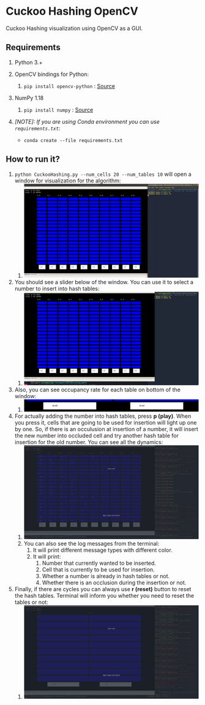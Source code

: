 # Cuckoo Hashing OpenCV

Cuckoo Hashing visualization using OpenCV as a GUI.

## Requirements

1. Python 3.+
2. OpenCV bindings for Python:
   1. `pip install opencv-python` : [Source](https://pypi.org/project/opencv-python/)
3. NumPy 1.18
   1. `pip install numpy` : [Source](https://pypi.org/project/numpy/)

4. *[NOTE]: If you are using Conda environment you can use `requirements.txt`:*
    - `conda create --file requirements.txt`


## How to run it?

1. `python CuckooHashing.py --num_cells 20 --num_tables 10` will open a window for visualization for the algorithm:
   1. ![](imgs/start.png)
2. You should see a slider below of the window. You can use it to select a number to insert into hash tables:
   1. ![](imgs/Slider.gif)
3. Also, you can see occupancy rate for each table on bottom of the window:
   1. ![](imgs/Occupancy.png)
4. For actually adding the number into hash tables, press **p (play)**. When you press it, cells that are going to be used for insertion will light up one by one. So, if there is an occulusion at insertion of a number, it will insert the new number into occluded cell and try another hash table for insertion for the old number. You can see all the dynamics:
   1. ![](imgs/Insertion.gif)
   2. You can also see the log messages from the terminal:
      1. It will print different message types with different color.
      2. It will print:
         1. Number that currently wanted to be inserted.
         2. Cell that is currently to be used for insertion.
         3. Whether a number is already in hash tables or not.
         4. Whether there is an occlusion during the insertion or not.
5. Finally, if there are cycles you can always use **r (reset)** button to reset the hash tables. Terminal will inform you whether you need to reset the tables or not:
   1. ![](imgs/Reset.gif)